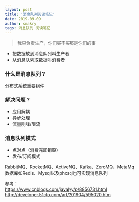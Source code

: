 ```yaml
---
layout: post
title: '消息队列阅读笔记'
date: 2019-09-09
author: smakry
tags: 消息队列 阅读笔记
---
```


> 我只负责生产，你们买不买那是你们的事

- 把数据放到消息队列叫生产者
- 从消息队列取数据叫消费者

### 什么是消息队列？
分布式系统重要组件

### 解决问题？  
- 应用解耦
- 异步处理  
- 流量削峰/限流  

### 消息队列模式  
- 点对点（消费完即销毁）  
- 发布/订阅模式  

RabbitMQ、RocketMQ、ActiveMQ、Kafka、ZeroMQ、MetaMq  
数据库如Redis、Mysql以及phxsql也可实现消息队列  

参考：  
https://www.cnblogs.com/javalyy/p/8856731.html  
http://developer.51cto.com/art/201904/595020.htm
